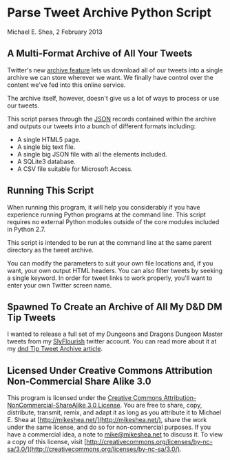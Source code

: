 # Parse Tweet Archive Python Script

Michael E. Shea, 2 February 2013

## A Multi-Format Archive of All Your Tweets

Twitter's new [archive feature](http://blog.twitter.com/2012/12/your-twitter-archive.html) lets us download all of our tweets into a single archive we can store wherever we want. We finally have control over the content we've fed into this online service.

The archive itself, however, doesn't give us a lot of ways to process or use our tweets.

This script parses through the [JSON](http://en.wikipedia.org/wiki/JSON) records contained within the archive and outputs our tweets into a bunch of different formats including:

* A single HTML5 page.
* A single big text file.
* A single big JSON file with all the elements included.
* A SQLite3 database.
* A CSV file suitable for Microsoft Access.

## Running This Script

When running this program, it will help you considerably if you have experience running Python programs at the command line. This script requires no external Python modules outside of the core modules included in Python 2.7.

This script is intended to be run at the command line at the same parent directory as the tweet archive. 

You can modify the parameters to suit your own file locations and, if you want, your own output HTML headers. You can also filter tweets by seeking a single keyword. In order for tweet links to work properly, you'll want to enter your own Twitter screen name.

## Spawned To Create an Archive of All My D&D DM Tip Tweets

I wanted to release a full set of my Dungeons and Dragons Dungeon Master tweets from my [SlyFlourish](http://twitter.com/slyflourish) twitter account. You can read more about it at my [dnd Tip Tweet Archive article](http://slyflourish.com/dnd_tip_tweet_archive.html).

## Licensed Under Creative Commons Attribution Non-Commercial Share Alike 3.0

This program is licensed under the [Creative Commons Attribution-NonCommercial-ShareAlike 3.0 License](http://creativecommons.org/licenses/by-nc-sa/3.0/). You are free to share, copy, distribute, transmit, remix, and adapt it as long as you attribute it to Michael E. Shea at [http://mikeshea.net/](http://mikeshea.net/), share the work under the same license, and do so for non-commercial purposes. If you have a commercial idea, a note to mike@mikeshea.net to discuss it. To view a copy of this license, visit [http://creativecommons.org/licenses/by-nc-sa/3.0/](http://creativecommons.org/licenses/by-nc-sa/3.0/).
